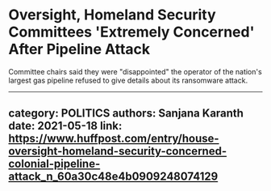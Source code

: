 # Oversight, Homeland Security Committees 'Extremely Concerned' After Pipeline Attack

Committee chairs said they were "disappointed" the operator of the nation's largest gas pipeline refused to give details about its ransomware attack.

---
category: POLITICS
authors: Sanjana Karanth
date: 2021-05-18
link: https://www.huffpost.com/entry/house-oversight-homeland-security-concerned-colonial-pipeline-attack_n_60a30c48e4b0909248074129
---
